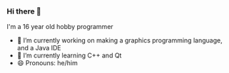 ### Hi there 👋
I'm a 16 year old hobby programmer

- 🔭 I’m currently working on making a graphics programming language, and a Java IDE
- 🌱 I’m currently learning C++ and Qt
- 😄 Pronouns: he/him
